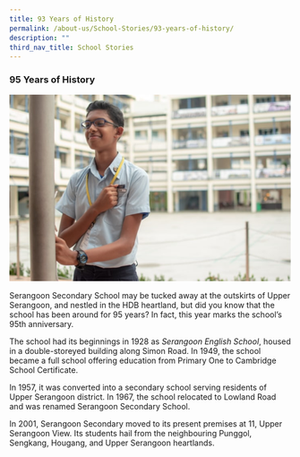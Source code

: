 ```yaml
---
title: 93 Years of History
permalink: /about-us/School-Stories/93-years-of-history/
description: ""
third_nav_title: School Stories
---
```

### 95 Years of History

![](/images/photo_2022-06-25_19-13-39.jpg)

Serangoon Secondary School may be tucked away at the outskirts of Upper Serangoon, and nestled in the HDB heartland, but did you know that the school has been around for 95 years? In fact, this year marks the school’s 95th anniversary.

The school had its beginnings in 1928 as _Serangoon English School_, housed in a double-storeyed building along Simon Road. In 1949, the school became a full school offering education from Primary One to Cambridge School Certificate.

In 1957, it was converted into a secondary school serving residents of Upper Serangoon district. In 1967, the school relocated to Lowland Road and was renamed Serangoon Secondary School.

In 2001, Serangoon Secondary moved to its present premises at 11, Upper Serangoon View. Its students hail from the neighbouring Punggol, Sengkang, Hougang, and Upper Serangoon heartlands.